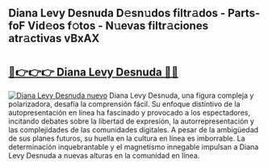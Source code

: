 ## Diana Levy Desnuda D𝚎sn𝚞dos filtr𝚊dos - Parts-foF Vid𝚎os f𝚘tos - N𝚞evas filtr𝚊ciones atr𝚊ctivas vBxAX

# <h2><a href="http://mb287f.tromn.icu/?c=Diana+Levy+Desnuda">🔗👉👉👉 Diana Levy Desnuda 🔗🔗</a></h2>

[![Diana Levy Desnuda nuevo](https://i.imgur.com/pEAQMta.gif)](http://mb287f.tromn.icu/?c=Diana+Levy+Desnuda)
Diana Levy Desnuda, una figura compleja y polarizadora, desafía la comprensión fácil. Su enfoque distintivo de la autopresentación en línea ha fascinado y provocado a los espectadores, incitando debates sobre la libertad de expresión, la autorrepresentación y las complejidades de las comunidades digitales. A pesar de la ambigüedad de sus planes futuros, su huella en la cultura en línea es imborrable. La determinación inquebrantable y el magnetismo innegable impulsan a Diana Levy Desnuda a nuevas alturas en la comunidad en línea.
